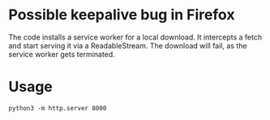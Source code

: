 # Possible keepalive bug in Firefox

The code installs a service worker for a local download. It intercepts a fetch and start serving it via a ReadableStream. The download will fail, as the service worker gets terminated.

# Usage
```
python3 -m http.server 8000
```


